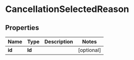 

# CancellationSelectedReason


## Properties

| Name | Type | Description | Notes |
|------------ | ------------- | ------------- | -------------|
|**id** | **Id** |  |  [optional] |



